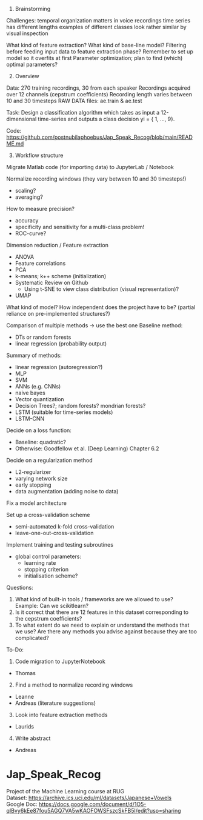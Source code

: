 1. Brainstorming

Challenges:
temporal organization matters in voice recordings
time series has different lengths
examples of different classes look rather similar by visual inspection

What kind of feature extraction?
What kind of base-line model?
Filtering before feeding input data to feature extraction phase?
Remember to set up model so it overfits at first
Parameter optimization; plan to find (which) optimal parameters? 

2. Overview

Data: 
270 training recordings, 30 from each speaker
Recordings acquired over 12 channels (cepstrum coefficients)
Recording length varies between 10 and 30 timesteps
RAW DATA files: ae.train & ae.test

Task: 
Design a classification algorithm which takes as input a 12-dimensional time-series and outputs a class decision yi = { 1, …, 9}.

Code:
https://github.com/postnubilaphoebus/Jap_Speak_Recog/blob/main/README.md



3. Workflow structure

Migrate Matlab code (for importing data) to JupyterLab / Notebook


Normalize recording windows (they vary between 10 and 30 timesteps!)
- scaling?
- averaging?


How to measure precision?
- accuracy
- specificity and sensitivity for a multi-class problem!
- ROC-curve?


Dimension reduction / Feature extraction
- ANOVA
- Feature correlations
- PCA
- k-means; k++ scheme (initialization)
- Systematic Review on Github
     - Using t-SNE to view class distribution (visual representation)?
- UMAP 



What kind of model? How independent does the project have to be? (partial reliance on pre-implemented structures?)

Comparison of multiple methods -> use the best one
Baseline method: 
- DTs or random forests
- linear regression (probability output)

Summary of methods:
- linear regression (autoregression?)
- MLP
- SVM
- ANNs (e.g. CNNs)
- naive bayes
- Vector quantization
- Decision Trees?; random forests? mondrian forests?
- LSTM (suitable for time-series models)
- LSTM-CNN


Decide on a loss function:
- Baseline: quadratic?
- Otherwise: Goodfellow et al. (Deep Learning) Chapter 6.2


Decide on a regularization method
- L2-regularizer
- varying network size
- early stopping
- data augmentation (adding noise to data)





Fix a model architecture


Set up a cross-validation scheme
- semi-automated k-fold cross-validation
- leave-one-out-cross-validation


Implement training and testing subroutines
- global control parameters: 
    - learning rate
    - stopping criterion
    - initialisation scheme?

Questions:
1. What kind of built-in tools / frameworks are we allowed to use?
Example: Can we scikitlearn?
2. Is it correct that there are 12 features in this dataset corresponding to the cepstrum coefficients?
3. To what extent do we need to explain or understand the methods that we use? Are there any methods you advise against because they are too complicated?

To-Do:

1. Code migration to JupyterNotebook
- Thomas
2. Find a method to normalize recording windows
- Leanne
- Andreas (literature suggestions)
3. Look into feature extraction methods
- Laurids
4. Write abstract
- Andreas



# Jap_Speak_Recog
Project of the Machine Learning course at RUG <br />
Dataset:
https://archive.ics.uci.edu/ml/datasets/Japanese+Vowels <br />
Google Doc:
https://docs.google.com/document/d/1O5-qIBvy6kEe87fou5AGQ7VA5wKAOFOWSFszcSkFB5I/edit?usp=sharing
